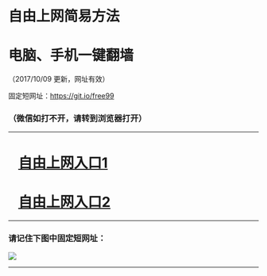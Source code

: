﻿# 自由上网简易方法

# 电脑、手机一键翻墙

（2017/10/09 更新，网址有效）

固定短网址：https://git.io/free99

### （微信如打不开，请转到浏览器打开）


***





# &nbsp;&nbsp; <a href="http://ft228139653.fwq-tz-1001.info/fwqtz01.html?t=100900118139 " target="_blank">自由上网入口1</a>
# &nbsp;&nbsp; <a href="http://ft2865719248.fwq-tz-1002.info/fwqtz02.html?t=100900122389 " target="_blank">自由上网入口2</a>
***

### 请记住下图中固定短网址：

<img src="https://s3-us-west-2.amazonaws.com/fwq-1001/yjfq-20170905okok.png" /> 


***

